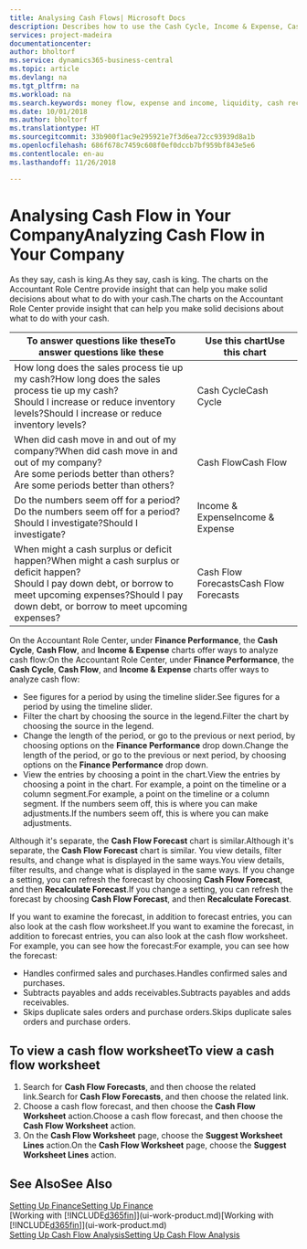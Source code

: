```yaml
---
title: Analysing Cash Flows| Microsoft Docs
description: Describes how to use the Cash Cycle, Income & Expense, Cash Flow, and Cash Flow Forecast charts to analyze the past and future flow of money in and out of your company.
services: project-madeira
documentationcenter: 
author: bholtorf
ms.service: dynamics365-business-central
ms.topic: article
ms.devlang: na
ms.tgt_pltfrm: na
ms.workload: na
ms.search.keywords: money flow, expense and income, liquidity, cash receipts minus cash payments, Cartera
ms.date: 10/01/2018
ms.author: bholtorf
ms.translationtype: HT
ms.sourcegitcommit: 33b900f1ac9e295921e7f3d6ea72cc93939d8a1b
ms.openlocfilehash: 686f678c7459c608f0ef0dccb7bf959bf843e5e6
ms.contentlocale: en-au
ms.lasthandoff: 11/26/2018

---
```

# <a name="analyzing-cash-flow-in-your-company"></a><span data-ttu-id="5d6b0-103">Analysing Cash Flow in Your Company</span><span class="sxs-lookup"><span data-stu-id="5d6b0-103">Analyzing Cash Flow in Your Company</span></span>
<span data-ttu-id="5d6b0-104">As they say, cash is king.</span><span class="sxs-lookup"><span data-stu-id="5d6b0-104">As they say, cash is king.</span></span> <span data-ttu-id="5d6b0-105">The charts on the Accountant Role Centre provide insight that can help you make solid decisions about what to do with your cash.</span><span class="sxs-lookup"><span data-stu-id="5d6b0-105">The charts on the Accountant Role Center provide insight that can help you make solid decisions about what to do with your cash.</span></span>  

| <span data-ttu-id="5d6b0-106">To answer questions like these</span><span class="sxs-lookup"><span data-stu-id="5d6b0-106">To answer questions like these</span></span> | <span data-ttu-id="5d6b0-107">Use this chart</span><span class="sxs-lookup"><span data-stu-id="5d6b0-107">Use this chart</span></span> |
| --- | --- |
| <span data-ttu-id="5d6b0-108">How long does the sales process tie up my cash?</span><span class="sxs-lookup"><span data-stu-id="5d6b0-108">How long does the sales process tie up my cash?</span></span></br> <span data-ttu-id="5d6b0-109">Should I increase or reduce inventory levels?</span><span class="sxs-lookup"><span data-stu-id="5d6b0-109">Should I increase or reduce inventory levels?</span></span> |<span data-ttu-id="5d6b0-110">Cash Cycle</span><span class="sxs-lookup"><span data-stu-id="5d6b0-110">Cash Cycle</span></span> |
| <span data-ttu-id="5d6b0-111">When did cash move in and out of my company?</span><span class="sxs-lookup"><span data-stu-id="5d6b0-111">When did cash move in and out of my company?</span></span></br> <span data-ttu-id="5d6b0-112">Are some periods better than others?</span><span class="sxs-lookup"><span data-stu-id="5d6b0-112">Are some periods better than others?</span></span> |<span data-ttu-id="5d6b0-113">Cash Flow</span><span class="sxs-lookup"><span data-stu-id="5d6b0-113">Cash Flow</span></span> |
| <span data-ttu-id="5d6b0-114">Do the numbers seem off for a period?</span><span class="sxs-lookup"><span data-stu-id="5d6b0-114">Do the numbers seem off for a period?</span></span></br> <span data-ttu-id="5d6b0-115">Should I investigate?</span><span class="sxs-lookup"><span data-stu-id="5d6b0-115">Should I investigate?</span></span> |<span data-ttu-id="5d6b0-116">Income & Expense</span><span class="sxs-lookup"><span data-stu-id="5d6b0-116">Income & Expense</span></span> |
| <span data-ttu-id="5d6b0-117">When might a cash surplus or deficit happen?</span><span class="sxs-lookup"><span data-stu-id="5d6b0-117">When might a cash surplus or deficit happen?</span></span></br> <span data-ttu-id="5d6b0-118">Should I pay down debt, or borrow to meet upcoming expenses?</span><span class="sxs-lookup"><span data-stu-id="5d6b0-118">Should I pay down debt, or borrow to meet upcoming expenses?</span></span> |<span data-ttu-id="5d6b0-119">Cash Flow Forecasts</span><span class="sxs-lookup"><span data-stu-id="5d6b0-119">Cash Flow Forecasts</span></span> |

<span data-ttu-id="5d6b0-120">On the Accountant Role Center, under **Finance Performance**, the **Cash Cycle**, **Cash Flow**, and **Income & Expense** charts offer ways to analyze cash flow:</span><span class="sxs-lookup"><span data-stu-id="5d6b0-120">On the Accountant Role Center, under **Finance Performance**, the **Cash Cycle**, **Cash Flow**, and **Income & Expense** charts offer ways to analyze cash flow:</span></span>  

* <span data-ttu-id="5d6b0-121">See figures for a period by using the timeline slider.</span><span class="sxs-lookup"><span data-stu-id="5d6b0-121">See figures for a period by using the timeline slider.</span></span>  
* <span data-ttu-id="5d6b0-122">Filter the chart by choosing the source in the legend.</span><span class="sxs-lookup"><span data-stu-id="5d6b0-122">Filter the chart by choosing the source in the legend.</span></span>  
* <span data-ttu-id="5d6b0-123">Change the length of the period, or go to the previous or next period, by choosing options on the **Finance Performance** drop down.</span><span class="sxs-lookup"><span data-stu-id="5d6b0-123">Change the length of the period, or go to the previous or next period, by choosing options on the **Finance Performance** drop down.</span></span>  
* <span data-ttu-id="5d6b0-124">View the entries by choosing a point in the chart.</span><span class="sxs-lookup"><span data-stu-id="5d6b0-124">View the entries by choosing a point in the chart.</span></span> <span data-ttu-id="5d6b0-125">For example, a point on the timeline or a column segment.</span><span class="sxs-lookup"><span data-stu-id="5d6b0-125">For example, a point on the timeline or a column segment.</span></span> <span data-ttu-id="5d6b0-126">If the numbers seem off, this is where you can make adjustments.</span><span class="sxs-lookup"><span data-stu-id="5d6b0-126">If the numbers seem off, this is where you can make adjustments.</span></span>  

<span data-ttu-id="5d6b0-127">Although it's separate, the **Cash Flow Forecast** chart is similar.</span><span class="sxs-lookup"><span data-stu-id="5d6b0-127">Although it's separate, the **Cash Flow Forecast** chart is similar.</span></span> <span data-ttu-id="5d6b0-128">You view details, filter results, and change what is displayed in the same ways.</span><span class="sxs-lookup"><span data-stu-id="5d6b0-128">You view details, filter results, and change what is displayed in the same ways.</span></span> <span data-ttu-id="5d6b0-129">If you change a setting, you can refresh the forecast by choosing **Cash Flow Forecast**, and then **Recalculate Forecast**.</span><span class="sxs-lookup"><span data-stu-id="5d6b0-129">If you change a setting, you can refresh the forecast by choosing **Cash Flow Forecast**, and then **Recalculate Forecast**.</span></span>

<span data-ttu-id="5d6b0-130">If you want to examine the forecast, in addition to forecast entries, you can also look at the cash flow worksheet.</span><span class="sxs-lookup"><span data-stu-id="5d6b0-130">If you want to examine the forecast, in addition to forecast entries, you can also look at the cash flow worksheet.</span></span> <span data-ttu-id="5d6b0-131">For example, you can see how the forecast:</span><span class="sxs-lookup"><span data-stu-id="5d6b0-131">For example, you can see how the forecast:</span></span>

* <span data-ttu-id="5d6b0-132">Handles confirmed sales and purchases.</span><span class="sxs-lookup"><span data-stu-id="5d6b0-132">Handles confirmed sales and purchases.</span></span>  
* <span data-ttu-id="5d6b0-133">Subtracts payables and adds receivables.</span><span class="sxs-lookup"><span data-stu-id="5d6b0-133">Subtracts payables and adds receivables.</span></span>  
* <span data-ttu-id="5d6b0-134">Skips duplicate sales orders and purchase orders.</span><span class="sxs-lookup"><span data-stu-id="5d6b0-134">Skips duplicate sales orders and purchase orders.</span></span>  

## <a name="to-view-a-cash-flow-worksheet"></a><span data-ttu-id="5d6b0-135">To view a cash flow worksheet</span><span class="sxs-lookup"><span data-stu-id="5d6b0-135">To view a cash flow worksheet</span></span>
1. <span data-ttu-id="5d6b0-136">Search for **Cash Flow Forecasts**, and then choose the related link.</span><span class="sxs-lookup"><span data-stu-id="5d6b0-136">Search for **Cash Flow Forecasts**, and then choose the related link.</span></span>  
2. <span data-ttu-id="5d6b0-137">Choose a cash flow forecast, and then choose the **Cash Flow Worksheet** action.</span><span class="sxs-lookup"><span data-stu-id="5d6b0-137">Choose a cash flow forecast, and then choose the **Cash Flow Worksheet** action.</span></span>  
3. <span data-ttu-id="5d6b0-138">On the **Cash Flow Worksheet** page, choose the **Suggest Worksheet Lines** action.</span><span class="sxs-lookup"><span data-stu-id="5d6b0-138">On the **Cash Flow Worksheet** page, choose the **Suggest Worksheet Lines** action.</span></span>  

## <a name="see-also"></a><span data-ttu-id="5d6b0-139">See Also</span><span class="sxs-lookup"><span data-stu-id="5d6b0-139">See Also</span></span>
[<span data-ttu-id="5d6b0-140">Setting Up Finance</span><span class="sxs-lookup"><span data-stu-id="5d6b0-140">Setting Up Finance</span></span>](finance-setup-finance.md)  
<span data-ttu-id="5d6b0-141">[Working with [!INCLUDE[d365fin](includes/d365fin_md.md)]](ui-work-product.md)</span><span class="sxs-lookup"><span data-stu-id="5d6b0-141">[Working with [!INCLUDE[d365fin](includes/d365fin_md.md)]](ui-work-product.md)</span></span>  
[<span data-ttu-id="5d6b0-142">Setting Up Cash Flow Analysis</span><span class="sxs-lookup"><span data-stu-id="5d6b0-142">Setting Up Cash Flow Analysis</span></span>](finance-setup-cash-flow-analyses.md)  

